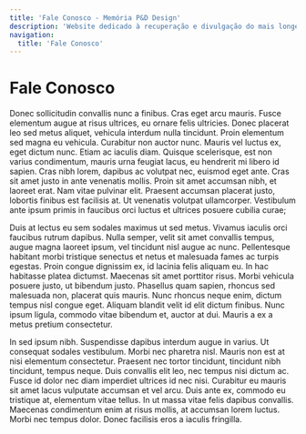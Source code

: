 ```yaml
---
title: 'Fale Conosco - Memória P&D Design'
description: 'Website dedicado à recuperação e divulgação do mais longevo evento científico do campo do design no Brasil.'
navigation:
  title: 'Fale Conosco'
---
```


# Fale Conosco

Donec sollicitudin convallis nunc a finibus. Cras eget arcu mauris. Fusce elementum augue at risus ultrices, eu ornare felis ultricies. Donec placerat leo sed metus aliquet, vehicula interdum nulla tincidunt. Proin elementum sed magna eu vehicula. Curabitur non auctor nunc. Mauris vel luctus ex, eget dictum nunc. Etiam ac iaculis diam. Quisque scelerisque, est non varius condimentum, mauris urna feugiat lacus, eu hendrerit mi libero id sapien. Cras nibh lorem, dapibus ac volutpat nec, euismod eget ante. Cras sit amet justo in ante venenatis mollis. Proin sit amet accumsan nibh, et laoreet erat. Nam vitae pulvinar elit. Praesent accumsan placerat justo, lobortis finibus est facilisis at. Ut venenatis volutpat ullamcorper. Vestibulum ante ipsum primis in faucibus orci luctus et ultrices posuere cubilia curae;

Duis at lectus eu sem sodales maximus ut sed metus. Vivamus iaculis orci faucibus rutrum dapibus. Nulla semper, velit sit amet convallis tempus, augue magna laoreet ipsum, vel tincidunt nisl augue ac nunc. Pellentesque habitant morbi tristique senectus et netus et malesuada fames ac turpis egestas. Proin congue dignissim ex, id lacinia felis aliquam eu. In hac habitasse platea dictumst. Maecenas sit amet porttitor risus. Morbi vehicula posuere justo, ut bibendum justo. Phasellus quam sapien, rhoncus sed malesuada non, placerat quis mauris. Nunc rhoncus neque enim, dictum tempus nisl congue eget. Aliquam blandit velit id elit dictum finibus. Nunc ipsum ligula, commodo vitae bibendum et, auctor at dui. Mauris a ex a metus pretium consectetur.

In sed ipsum nibh. Suspendisse dapibus interdum augue in varius. Ut consequat sodales vestibulum. Morbi nec pharetra nisl. Mauris non est at nisi elementum consectetur. Praesent nec tortor tincidunt, tincidunt nibh tincidunt, tempus neque. Duis convallis elit leo, nec tempus nisi dictum ac. Fusce id dolor nec diam imperdiet ultrices id nec nisi. Curabitur eu mauris sit amet lacus vulputate accumsan et vel arcu. Duis ante ex, commodo eu tristique at, elementum vitae tellus. In ut massa vitae felis dapibus convallis. Maecenas condimentum enim at risus mollis, at accumsan lorem luctus. Morbi nec tempus dolor. Donec facilisis eros a iaculis fringilla.
